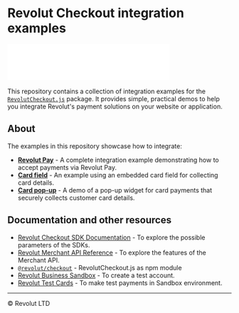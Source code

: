 # Revolut Checkout integration examples

![Revolut logo](./images/logo.svg)

This repository contains a collection of integration examples for the [`RevolutCheckout.js`](https://github.com/revolut-engineering/revolut-checkout) package. It provides simple, practical demos to help you integrate Revolut's payment solutions on your website or application.

## About

The examples in this repository showcase how to integrate:

- [**Revolut Pay**](https://github.com/revolut-engineering/revolut-checkout-example/tree/main/revolut-pay-example) - A complete integration example demonstrating how to accept payments via Revolut Pay.
- [**Card field**](https://github.com/revolut-engineering/revolut-checkout-example/tree/main/card-field-example) - An example using an embedded card field for collecting card details.
- [**Card pop-up**]((https://github.com/revolut-engineering/revolut-checkout-example/tree/main/card-pop-up-example)) - A demo of a pop-up widget for card payments that securely collects customer card details.

## Documentation and other resources

- [Revolut Checkout SDK Documentation](https://developer.revolut.com/docs/sdks/merchant-web-sdk/introduction) - To explore the possible parameters of the SDKs.
- [Revolut Merchant API Reference](https://developer.revolut.com/docs/merchant/merchant-api) - To explore the features of the Merchant API.
- [`@revolut/checkout`](https://github.com/revolut-engineering/revolut-checkout) - RevolutCheckout.js as npm module
- [Revolut Business Sandbox](https://sandbox-business.revolut.com/) - To create a test account.
- [Revolut Test Cards](https://developer.revolut.com/docs/guides/accept-payments/get-started/test-implementation/test-cards) - To make test payments in Sandbox environment.

---

© Revolut LTD